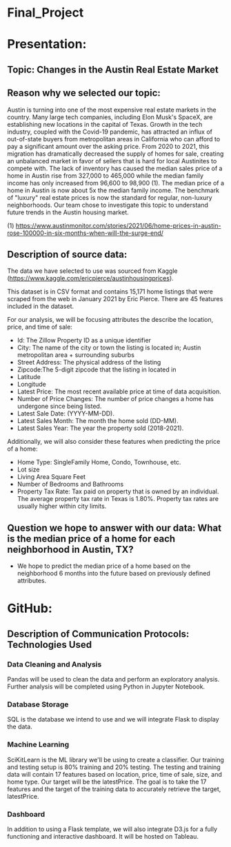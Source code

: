 # Final_Project

# Presentation: 

## Topic: Changes in the Austin Real Estate Market

## Reason why we selected our topic: 

Austin is turning into one of the most expensive real estate markets in the country. Many large tech companies, including Elon Musk's SpaceX, are establishing new locations in the capital of Texas. Growth in the tech industry, coupled with the Covid-19 pandemic, has attracted an influx of out-of-state buyers from metropolitan areas in California who can afford to pay a significant amount over the asking price. From 2020 to 2021, this migration has dramatically decreased the supply of homes for sale, creating an unbalanced market in favor of sellers that is hard for local Austinites to compete with. The lack of inventory has caused the median sales price of a home in Austin rise from 327,000 to 465,000 while the median family income has only increased from 96,600 to 98,900 (1). The median price of a home in Austin is now about 5x the median family income. The benchmark of "luxury" real estate prices is now the standard for regular, non-luxury neighborhoods. Our team chose to investigate this topic to understand future trends in the Austin housing market. 

(1) https://www.austinmonitor.com/stories/2021/06/home-prices-in-austin-rose-100000-in-six-months-when-will-the-surge-end/


## Description of source data: 

The data we have selected to use was sourced from Kaggle (https://www.kaggle.com/ericpierce/austinhousingprices). 

This dataset is in CSV format and contains 15,171 home listings that were scraped from the web in January 2021 by Eric Pierce. There are 45 features included in the dataset. 

For our analysis, we will be focusing attributes the describe the location, price, and time of sale: 
* Id: The Zillow Property ID as a unique identifier 
* City: The name of the city or town the listing is located in; Austin metropolitan area + surrounding suburbs  
* Street Address: The physical address of the listing
* Zipcode:The 5-digit zipcode that the listing in located in
* Latitude
* Longitude
* Latest Price: The most recent available price at time of data acquisition.
* Number of Price Changes: The number of price changes a home has undergone since being listed.
* Latest Sale Date: (YYYY-MM-DD).
* Latest Sales Month: The month the home sold (DD-MM).
* Latest Sales Year: The year the property sold (2018-2021).

Additionally, we will also consider these features when predicting the price of a home:
* Home Type: SingleFamily Home, Condo, Townhouse, etc.
* Lot size
* Living Area Square Feet
* Number of Bedrooms and Bathrooms
* Property Tax Rate: Tax paid on property that is owned by an individual. The average property tax rate in Texas is 1.80%. Property tax rates are usually higher within city limits. 

## Question we hope to answer with our data: What is the median price of a home for each neighborhood in Austin, TX?
* We hope to predict the median price of a home based on the neighborhood 6 months into the future based on previously defined attributes.



# GitHub:

## Description of Communication Protocols: Technologies Used

### Data Cleaning and Analysis

Pandas will be used to clean the data and perform an exploratory analysis. Further analysis will be completed using Python in Jupyter Notebook.

### Database Storage

SQL is the database we intend to use and we will integrate Flask to display the data.

### Machine Learning

SciKitLearn is the ML library we'll be using to create a classifier. Our training and testing setup is 80% training and 20% testing. The testing and training data will contain 17 features based on location, price, time of sale, size, and home type. Our target will be the latestPrice. The goal is to take the 17 features and the target of the training data to accurately retrieve the target, latestPrice. 

### Dashboard

In addition to using a Flask template, we will also integrate D3.js for a fully functioning and interactive dashboard. It will be hosted on Tableau.